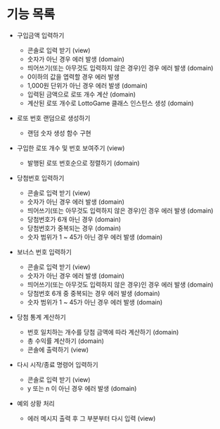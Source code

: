 # 기능 목록

- 구입금액 입력하기

  - 콘솔로 입력 받기 (view)
  - 숫자가 아닌 경우 에러 발생 (domain)
  - 띄어쓰기(또는 아무것도 입력하지 않은 경우)인 경우 에러 발생 (domain)
  - 0이하의 값을 엽력할 경우 에러 발생
  - 1,000원 단위가 아닌 경우 에러 발생 (domain)
  - 입력된 금액으로 로또 개수 계산 (domain)
  - 계산된 로또 개수로 LottoGame 클래스 인스턴스 생성 (domain)

- 로또 번호 랜덤으로 생성하기

  - 랜덤 숫자 생성 함수 구현

- 구입한 로또 개수 및 번호 보여주기 (view)

  - 발행된 로또 번호순으로 정렬하기 (domain)

- 당첨번호 입력하기

  - 콘솔로 입력 받기 (view)
  - 숫자가 아닌 경우 에러 발생 (domain)
  - 띄어쓰기(또는 아무것도 입력하지 않은 경우)인 경우 에러 발생 (domain)
  - 당첨번호가 6개 아닌 경우 (domain)
  - 당첨번호가 중복되는 경우 (domain)
  - 숫자 범위가 1 ~ 45가 아닌 경우 에러 발생 (domain)

- 보너스 번호 입력하기

  - 콘솔로 입력 받기 (view)
  - 숫자가 아닌 경우 에러 발생 (domain)
  - 띄어쓰기(또는 아무것도 입력하지 않은 경우)인 경우 에러 발생 (domain)
  - 당첨번호 6개 중 중복되는 경우 에러 발생 (domain)
  - 숫자 범위가 1 ~ 45가 아닌 경우 에러 발생 (domain)

- 당첨 통계 계산하기

  - 번호 일치하는 개수를 당첨 금액에 따라 계산하기 (domain)
  - 총 수익률 계산하기 (domain)
  - 콘솔에 출력하기 (view)

- 다시 시작/종료 명령어 입력하기

  - 콘솔로 입력 받기 (view)
  - y 또는 n 이 아닌 경우 에러 발생 (domain)

- 예외 상황 처리
  - 에러 메시지 출력 후 그 부분부터 다시 입력 (view)
